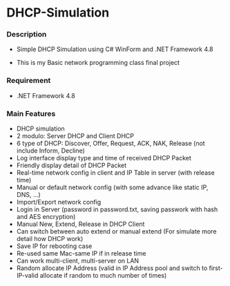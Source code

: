 # DHCP-Simulation

### Description

  - Simple DHCP Simulation using C# WinForm and .NET Framework 4.8

  - This is my Basic network programming class final project

### Requirement

  - .NET Framework 4.8

### Main Features

  - DHCP simulation
  - 2 modulo: Server DHCP and Client DHCP
  - 6 type of DHCP: Discover, Offer, Request, ACK, NAK, Release (not include Inform, Decline)
  - Log interface display type and time of received DHCP Packet
  - Friendly display detail of DHCP Packet
  - Real-time network config in client and IP Table in server (with release time)
  - Manual or default network config (with some advance like static IP, DNS, ...)
  - Import/Export network config
  - Login in Server (password in password.txt, saving passwork with hash and AES encryption)
  - Manual New, Extend, Release in DHCP Client
  - Can switch between auto extend or manual extend (For simulate more detail how DHCP work)
  - Save IP for rebooting case
  - Re-used same Mac-same IP if in release time
  - Can work multi-client, multi-server on LAN
  - Random allocate IP Address (valid in IP Address pool and switch to first-IP-valid allocate if random to much number of times)  
